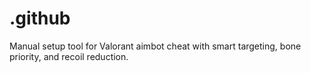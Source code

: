 # .github
Manual setup tool for Valorant aimbot cheat with smart targeting, bone priority, and recoil reduction. 
